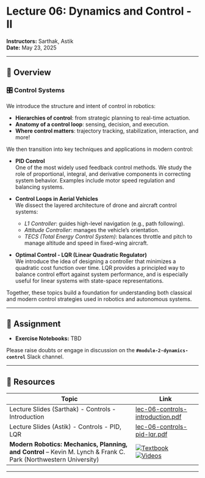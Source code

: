 # Lecture 06: Dynamics and Control - II

**Instructors:** Sarthak, Astik  
**Date:** May 23, 2025

---

## 📖 Overview

### 🎛️ Control Systems

We introduce the structure and intent of control in robotics:

- **Hierarchies of control**: from strategic planning to real-time actuation.
- **Anatomy of a control loop**: sensing, decision, and execution.
- **Where control matters**: trajectory tracking, stabilization, interaction, and more!

We then transition into key techniques and applications in modern control:

- **PID Control**  
  One of the most widely used feedback control methods. We study the role of proportional, integral, and derivative components in correcting system behavior. Examples include motor speed regulation and balancing systems.

- **Control Loops in Aerial Vehicles**  
  We dissect the layered architecture of drone and aircraft control systems:
  - *L1 Controller*: guides high-level navigation (e.g., path following).
  - *Attitude Controller*: manages the vehicle’s orientation.
  - *TECS (Total Energy Control System)*: balances throttle and pitch to manage altitude and speed in fixed-wing aircraft.

- **Optimal Control - LQR (Linear Quadratic Regulator)**  
  We introduce the idea of designing a controller that minimizes a quadratic cost function over time. LQR provides a principled way to balance control effort against system performance, and is especially useful for linear systems with state-space representations.

Together, these topics build a foundation for understanding both classical and modern control strategies used in robotics and autonomous systems.

---

## 📄 Assignment

- **Exercise Notebooks:** TBD

Please raise doubts or engage in discussion on the **`#module-2-dynamics-control`** Slack channel.

---

## 🔗 Resources

| Topic                             | Link                                                                                   |
|----------------------------------|----------------------------------------------------------------------------------------|
| Lecture Slides (Sarthak) - Controls - Introduction         | [lec-06-controls-introduction.pdf](./lec-06-controls-introduction.pdf)                    |
| Lecture Slides (Astik) - Controls - PID, LQR        | [lec-06-controls-pid-lqr.pdf](./lec-06-controls-pid-lqr.pdf)                  |
| **Modern Robotics: Mechanics, Planning, and Control** – Kevin M. Lynch & Frank C. Park (Northwestern University) | [![Textbook](https://img.shields.io/badge/Open-Textbook-blue?logo=readthedocs)](https://hades.mech.northwestern.edu/index.php/Modern_Robotics)<br>[![Videos](https://img.shields.io/badge/Watch-Lecture_Videos-red?logo=youtube&logoColor=white)](https://hades.mech.northwestern.edu/index.php/Modern_Robotics_Videos) |


---